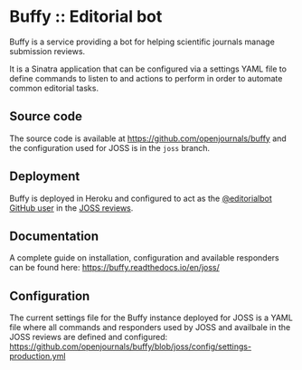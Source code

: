 # Buffy :: Editorial bot

Buffy is a service providing a bot for helping scientific journals manage submission reviews.

It is a Sinatra application that can be configured via a settings YAML file to define commands to listen to and actions to perform in order to automate common editorial tasks.

## Source code
The source code is available at https://github.com/openjournals/buffy and the configuration used for JOSS is in the `joss` branch.

## Deployment
Buffy is deployed in Heroku and configured to act as the [@editorialbot GitHub user](https://github.com/editorialbot) in the [JOSS reviews](https://github.com/openjournals/joss-reviews/issues).

## Documentation
A complete guide on installation, configuration and available responders can be found here: https://buffy.readthedocs.io/en/joss/

## Configuration
The current settings file for the Buffy instance deployed for JOSS is a YAML file where all commands and responders used by JOSS and availbale in the JOSS reviews are defined and configured: https://github.com/openjournals/buffy/blob/joss/config/settings-production.yml
